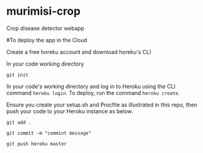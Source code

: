 # murimisi-crop

Crop disease detector webapp


#To deploy the app in the Cloud 

Create a free horeku account and download horeku's CLI

In your code working directory

```
git init
```

In your code's working directory and log in to Heroku using the CLI command ```heroku login```. 
To deploy, run the command ```heroku create```. 

Ensure you create your setup.sh and Procfile as illustrated in this repo, then push your code to your Heroku instance as below.

```
git add .

git commit -m "commint message"

git push heroku master
```

